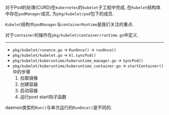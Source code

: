 对于Pod的处理(CURD)在`kubernetes`的`kubelet`子工程中完成, 在`Kubelet`结构体中存在`podManager`成员, 为`pkg/kubelet/pod`包下的成员.

`Kubelet`结构中`podManager`与`containerRuntime`是我们关注的重点.

对于`container`的操作在`pkg/kubelet/container/runtime.go`中定义.



------

- `pkg/kubelet/runonce.go` -> `RunOnce()` -> `runOnce()`
- `pkg/kubelet/kubelet.go` -> `kl.syncPod()`
- `pkg/kubelet/kuberuntime/kuberuntime_manager.go` -> `SyncPod()`
- `pkg/kubelet/kuberuntime/kuberuntime_container.go` -> `startContainer()`中的步骤
    1. 拉取镜像
    2. 创建容器
    3. 启动容器
    4. 运行post start钩子函数


daemon类型的`Run()`与单次运行的`RunOnce()`是不同的.

